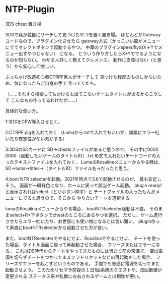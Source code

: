 # NTP-Plugin
3DS cheat 置き場


3DSで我が独自にサーチして見つけたやつを置く置き場。
ほとんどがGatewayコードなので、プラグイン化させたら
gateway方式（かっこいい龍がメニューにでてセレクトボタンで起動するやつ。
中華のプラグインspeedflyのX＋Yでメニュー出すやつじゃない）
になる。
どういう作り方したらX+Yででるようになるのか知らない。
わかる人詳しく教えてクレメンス。
動作に支障はない（と思う）から安心して欲しい。

ぶっちゃけ改造初心者CTRPF素人がサーチして
見つけた程度のものしかないため、気になったらご自身の手で
作ってくだち。

（……それすら検索してもかけらも出てこないゲームタイトルがあるからこうして
こんなもの作ってるわけだが……）

具体的な使い方。

1:3DSをCFW導入させとく。

2:CTRPF.plgを入れておく
（Lumaから.txtで入れてもいいが、頻繁にエラー吐いたり安定性がない気がする）

3:3DSのSDカードに
SD→cheatsファイルがあると思うので、
その中に0000 0000（起動したいゲームのタイトルID）.txt
形式で入れたいチートコードの入ったテキストファイルを入れておく、
LumaのRosalinaメニューからやる時は、
SD→luma→titles→（タイトルID）ファイル名→だったと思う。

4:boot NTR selecterを起動。2021年時点で3.6で起動させるのが、
最も安定しそう。
画面が一瞬緑色になり、ホームに戻って該当ゲーム起動。
plugin ready!と表示されればselect（とかボタン押す）と
チートファイルの入ったもんがメニューにでると思うので、そこから
やりたいチートを選択する。


lumaのRosalinaメニューからやる場合、
bootNTRselecter起動は不要。
そのままselect+R+下ボタンでcheatのところにあるやつを選択。
ただし、ゲーム進行させたらエラー吐いたり、お世辞にも使い物になるとは言い難い。
plugin作って素直にbootNTRselecterから起動させた方が良い。


また、bootNTRselecterでやるにせよ、Rosalinaでやるにせよ、
チートを使った場合、タイトル画面に戻って再起動させた場合、
フリーズまたはエラーになる。
これはDS時代からチートをやってきたものには当たり前の常識で、
要は電源を切らずチートをつかったままソフトリセットなどの再起動をした場合、
フリーズやエラーを起こすというものである。
手間でも普通に電源を切ってまた起動させよう。
このためリセマラ前提の１日1回系統のクエストや、毎回数値が変更される
ステータス系や乱数に左右されるゲームとは相性が悪い。

